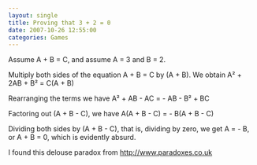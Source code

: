 ```yaml
---
layout: single
title: Proving that 3 + 2 = 0
date: 2007-10-26 12:55:00
categories: Games 
---
```

Assume A + B = C, and assume A = 3 and B = 2.

Multiply both sides of the equation A + B = C by (A + B).
We obtain A² + 2AB + B² = C(A + B)

Rearranging the terms we have
A² + AB - AC = - AB - B² + BC

Factoring out (A + B - C), we have
A(A + B - C) = - B(A + B - C)

Dividing both sides by (A + B - C), that is, dividing by zero, we get A = - B, or A + B = 0, which is evidently absurd.

I found this delouse paradox from <a href="http://www.paradoxes.co.uk/#arith2">http://www.paradoxes.co.uk</a>
